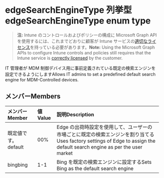 # <a name="edgesearchenginetype-enum-type"></a><span data-ttu-id="344ae-101">edgeSearchEngineType 列挙型</span><span class="sxs-lookup"><span data-stu-id="344ae-101">edgeSearchEngineType enum type</span></span>

> <span data-ttu-id="344ae-102">**注:** Intune のコントロールおよびポリシーの構成に Microsoft Graph API を使用するには、これまでどおりに顧客が Intune サービスの[適切なライセンス](https://go.microsoft.com/fwlink/?linkid=839381)を持っている必要があります。</span><span class="sxs-lookup"><span data-stu-id="344ae-102">**Note:** Using the Microsoft Graph APIs to configure Intune controls and policies still requires that the Intune service is [correctly licensed](https://go.microsoft.com/fwlink/?linkid=839381) by the customer.</span></span>

<span data-ttu-id="344ae-103">IT 管理者が MDM 制御デバイス用に事前定義されている既定の検索エンジンを設定できるようにします</span><span class="sxs-lookup"><span data-stu-id="344ae-103">Allows IT admins to set a predefined default search engine for MDM-Controlled devices.</span></span>
## <a name="members"></a><span data-ttu-id="344ae-104">メンバー</span><span class="sxs-lookup"><span data-stu-id="344ae-104">Members</span></span>
|<span data-ttu-id="344ae-105">メンバー</span><span class="sxs-lookup"><span data-stu-id="344ae-105">Member</span></span>|<span data-ttu-id="344ae-106">値</span><span class="sxs-lookup"><span data-stu-id="344ae-106">Value</span></span>|<span data-ttu-id="344ae-107">説明</span><span class="sxs-lookup"><span data-stu-id="344ae-107">Description</span></span>|
|:---|:---|:---|
|<span data-ttu-id="344ae-108">既定値です。</span><span class="sxs-lookup"><span data-stu-id="344ae-108">default</span></span>|<span data-ttu-id="344ae-109">0</span><span class="sxs-lookup"><span data-stu-id="344ae-109">0%</span></span>|<span data-ttu-id="344ae-110">Edge の出荷時設定を使用して、ユーザーの市場ごとに既定の検索エンジンを割り当てる</span><span class="sxs-lookup"><span data-stu-id="344ae-110">Uses factory settings of Edge to assign the default search engine as per the user market</span></span>|
|<span data-ttu-id="344ae-111">bing</span><span class="sxs-lookup"><span data-stu-id="344ae-111">bing</span></span>|<span data-ttu-id="344ae-112">1</span><span class="sxs-lookup"><span data-stu-id="344ae-112">-1</span></span>|<span data-ttu-id="344ae-113">Bing を既定の検索エンジンに設定する</span><span class="sxs-lookup"><span data-stu-id="344ae-113">Sets Bing as the default search engine</span></span>|








